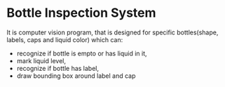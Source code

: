 # Bottle Inspection System 
It is computer vision program, that is designed for specific bottles(shape, labels, caps and liquid color) which can:
- recognize if bottle is empto or has liquid in it,
- mark liquid level,
- recognize if bottle has label,
- draw bounding box around label and cap
